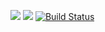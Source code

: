 <a href="https://codeclimate.com/github/study-web/project-lvl1-s454/maintainability"><img src="https://api.codeclimate.com/v1/badges/e66ebbcb279572e2f91f/maintainability" /></a>
<a href="https://codeclimate.com/github/study-web/project-lvl1-s454/test_coverage"><img src="https://api.codeclimate.com/v1/badges/e66ebbcb279572e2f91f/test_coverage" /></a>
[![Build Status](https://travis-ci.org/study-web/project-lvl1-s454.svg?branch=master)](https://travis-ci.org/study-web/project-lvl1-s454) 
